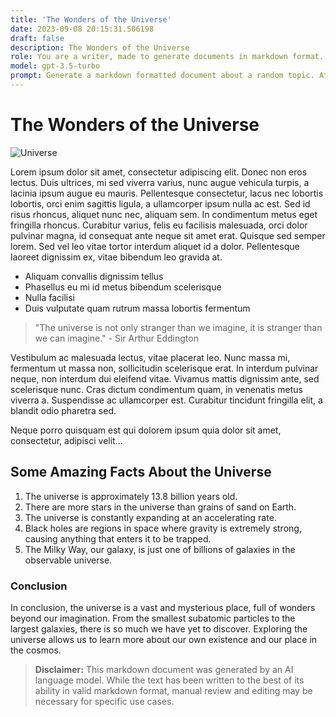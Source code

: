 ```yaml
---
title: 'The Wonders of the Universe'
date: 2023-09-08 20:15:31.506198
draft: false
description: The Wonders of the Universe
role: You are a writer, made to generate documents in markdown format. It is very important that all of the documents you generate are in valid markdown format.
model: gpt-3.5-turbo
prompt: Generate a markdown formatted document about a random topic. At the bottom, include a disclaimer explaining that the document was generated by you. The first line of the document should be the title. Make sure that the entire document is in proper markdown format, using a mix of various tags to make the document visually appealing.
---
```


# The Wonders of the Universe

![Universe](https://images.unsplash.com/photo-1552689487-8a5bf56a5254)

Lorem ipsum dolor sit amet, consectetur adipiscing elit. Donec non eros lectus. Duis ultrices, mi sed viverra varius, nunc augue vehicula turpis, a lacinia ipsum augue eu mauris. Pellentesque consectetur, lacus nec lobortis lobortis, orci enim sagittis ligula, a ullamcorper ipsum nulla ac est. Sed id risus rhoncus, aliquet nunc nec, aliquam sem. In condimentum metus eget fringilla rhoncus. Curabitur varius, felis eu facilisis malesuada, orci dolor pulvinar magna, id consequat ante neque sit amet erat. Quisque sed semper lorem. Sed vel leo vitae tortor interdum aliquet id a dolor. Pellentesque laoreet dignissim ex, vitae bibendum leo gravida at.

- Aliquam convallis dignissim tellus
- Phasellus eu mi id metus bibendum scelerisque
- Nulla facilisi
- Duis vulputate quam rutrum massa lobortis fermentum

> "The universe is not only stranger than we imagine, it is stranger than we can imagine." - Sir Arthur Eddington

Vestibulum ac malesuada lectus, vitae placerat leo. Nunc massa mi, fermentum ut massa non, sollicitudin scelerisque erat. In interdum pulvinar neque, non interdum dui eleifend vitae. Vivamus mattis dignissim ante, sed scelerisque nunc. Cras dictum condimentum quam, in venenatis metus viverra a. Suspendisse ac ullamcorper est. Curabitur tincidunt fringilla elit, a blandit odio pharetra sed.

Neque porro quisquam est qui dolorem ipsum quia dolor sit amet, consectetur, adipisci velit...

## Some Amazing Facts About the Universe

1. The universe is approximately 13.8 billion years old.
2. There are more stars in the universe than grains of sand on Earth.
3. The universe is constantly expanding at an accelerating rate.
4. Black holes are regions in space where gravity is extremely strong, causing anything that enters it to be trapped.
5. The Milky Way, our galaxy, is just one of billions of galaxies in the observable universe.

### Conclusion

In conclusion, the universe is a vast and mysterious place, full of wonders beyond our imagination. From the smallest subatomic particles to the largest galaxies, there is so much we have yet to discover. Exploring the universe allows us to learn more about our own existence and our place in the cosmos.

> **Disclaimer:** This markdown document was generated by an AI language model. While the text has been written to the best of its ability in valid markdown format, manual review and editing may be necessary for specific use cases.